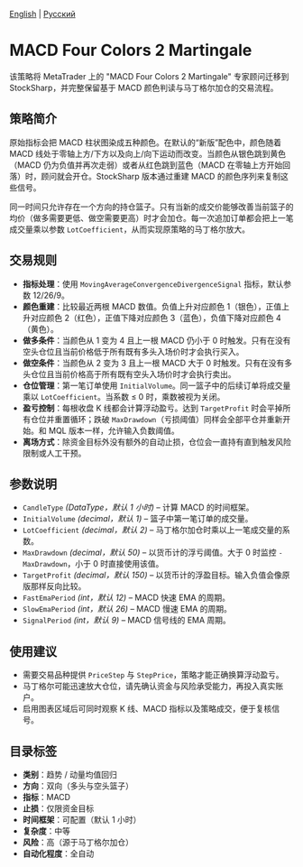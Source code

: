 [English](README.md) | [Русский](README_ru.md)

# MACD Four Colors 2 Martingale

该策略将 MetaTrader 上的 "MACD Four Colors 2 Martingale" 专家顾问迁移到 StockSharp，并完整保留基于 MACD 颜色判读与马丁格尔加仓的交易流程。

## 策略简介

原始指标会把 MACD 柱状图染成五种颜色。在默认的“新版”配色中，颜色随着 MACD 线处于零轴上方/下方以及向上/向下运动而改变。当颜色从银色跳到黄色（MACD 仍为负值并再次走弱）或者从红色跳到蓝色（MACD 在零轴上方开始回落）时，顾问就会开仓。StockSharp 版本通过重建 MACD 的颜色序列来复制这些信号。

同一时间只允许存在一个方向的持仓篮子。只有当新的成交价能够改善当前篮子的均价（做多需要更低、做空需要更高）时才会加仓。每一次追加订单都会把上一笔成交量乘以参数 `LotCoefficient`，从而实现原策略的马丁格尔放大。

## 交易规则

- **指标处理**：使用 `MovingAverageConvergenceDivergenceSignal` 指标，默认参数 12/26/9。
- **颜色重建**：比较最近两根 MACD 数值。负值上升对应颜色 1（银色），正值上升对应颜色 2（红色），正值下降对应颜色 3（蓝色），负值下降对应颜色 4（黄色）。
- **做多条件**：当颜色从 1 变为 4 且上一根 MACD 仍小于 0 时触发。只有在没有空头仓位且当前价格低于所有既有多头入场价时才会执行买入。
- **做空条件**：当颜色从 2 变为 3 且上一根 MACD 大于 0 时触发。只有在没有多头仓位且当前价格高于所有既有空头入场价时才会执行卖出。
- **仓位管理**：第一笔订单使用 `InitialVolume`。同一篮子中的后续订单将成交量乘以 `LotCoefficient`。当系数 ≤ 0 时，乘数被视为关闭。
- **盈亏控制**：每根收盘 K 线都会计算浮动盈亏。达到 `TargetProfit` 时会平掉所有仓位并重置循环；跌破 `MaxDrawdown`（亏损阈值）同样会全部平仓并重新开始。和 MQL 版本一样，允许输入负数阈值。
- **离场方式**：除资金目标外没有额外的自动止损，仓位会一直持有直到触发风险限制或人工干预。

## 参数说明

- `CandleType` *(DataType，默认 1 小时)* – 计算 MACD 的时间框架。
- `InitialVolume` *(decimal，默认 1)* – 篮子中第一笔订单的成交量。
- `LotCoefficient` *(decimal，默认 2)* – 马丁格尔加仓时乘以上一笔成交量的系数。
- `MaxDrawdown` *(decimal，默认 50)* – 以货币计的浮亏阈值。大于 0 时监控 `-MaxDrawdown`，小于 0 时直接使用该值。
- `TargetProfit` *(decimal，默认 150)* – 以货币计的浮盈目标。输入负值会像原版那样反向比较。
- `FastEmaPeriod` *(int，默认 12)* – MACD 快速 EMA 的周期。
- `SlowEmaPeriod` *(int，默认 26)* – MACD 慢速 EMA 的周期。
- `SignalPeriod` *(int，默认 9)* – MACD 信号线的 EMA 周期。

## 使用建议

- 需要交易品种提供 `PriceStep` 与 `StepPrice`，策略才能正确换算浮动盈亏。
- 马丁格尔可能迅速放大仓位，请先确认资金与风险承受能力，再投入真实账户。
- 启用图表区域后可同时观察 K 线、MACD 指标以及策略成交，便于复核信号。

## 目录标签

- **类别**：趋势 / 动量均值回归
- **方向**：双向（多头与空头篮子）
- **指标**：MACD
- **止损**：仅限资金目标
- **时间框架**：可配置（默认 1 小时）
- **复杂度**：中等
- **风险**：高（源于马丁格尔加仓）
- **自动化程度**：全自动


